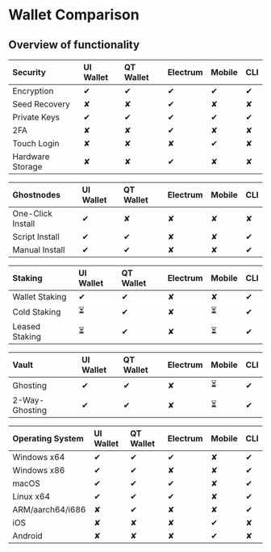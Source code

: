 # Wallet Comparison

## Overview of functionality 

| **Security** | UI Wallet | QT Wallet | Electrum | Mobile | CLI |
| :--- | :--- | :--- | :--- | :--- | :--- |
| Encryption | ✔ | ✔ | ✔ | ✔ | ✔ |
| Seed Recovery | ✘ | ✘ | ✔ | ✘ | ✘ |
| Private Keys | ✔ | ✔ | ✔ | ✔ | ✔ |
| 2FA | ✘ | ✘ | ✔ | ✘ | ✘ |
| Touch Login | ✘ | ✘ | ✘ | ✔ | ✘ |
| Hardware Storage | ✘ | ✘ | ✔ | ✘ | ✘ |

| **Ghostnodes** | UI Wallet | QT Wallet | Electrum | Mobile | CLI |
| :--- | :--- | :--- | :--- | :--- | :--- |
| One-Click Install | ✔ | ✘ | ✘ | ✘ | ✘ |
| Script Install | ✔ | ✔ | ✘ | ✘ | ✔ |
| Manual Install | ✔ | ✔ | ✘ | ✘ | ✔ |

| **Staking** | UI Wallet | QT Wallet | Electrum | Mobile | CLI |
| :--- | :--- | :--- | :--- | :--- | :--- |
| Wallet Staking | ✔ | ✔ | ✘ | ✘ | ✔ |
| Cold Staking | ⏳ | ✔ | ✘ | ⏳ | ✔ |
| Leased Staking | ⏳ | ✔ | ✘ | ⏳ | ✔ |

| **Vault** | UI Wallet | QT Wallet | Electrum | Mobile | CLI |
| :--- | :--- | :--- | :--- | :--- | :--- |
| Ghosting | ✔ | ✔ | ✘ | ⏳ | ✔ |
| 2-Way-Ghosting | ✔ | ✔ | ✘ | ⏳ | ✔ |

| **Operating System** | UI Wallet | QT Wallet | Electrum | Mobile | CLI |
| :--- | :--- | :--- | :--- | :--- | :--- |
| Windows x64 | ✔ | ✔ | ✔ | ✘ | ✔ |
| Windows x86 | ✔ | ✔ | ✘ | ✘ | ✔ |
| macOS | ✔ | ✔ | ✔ | ✘ | ✔ |
| Linux x64 | ✔ | ✔ | ✔ | ✘ | ✔ |
| ARM/aarch64/i686 | ✘ | ✔ | ✘ | ✘ | ✔ |
| iOS | ✘ | ✘ | ✘ | ✔ | ✘ |
| Android | ✘ | ✘ | ✘ | ✔ | ✘ |

